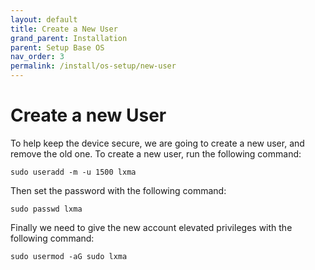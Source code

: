 ```yaml
---
layout: default
title: Create a New User
grand_parent: Installation
parent: Setup Base OS
nav_order: 3
permalink: /install/os-setup/new-user
---
```


# Create a new User

To help keep the device secure, we are going to create a new user, and remove the old one. To create a new user, run the following command:

```
sudo useradd -m -u 1500 lxma
```

Then set the password with the following command:

```
sudo passwd lxma
```

Finally we need to give the new account elevated privileges with the following command:

```
sudo usermod -aG sudo lxma
```